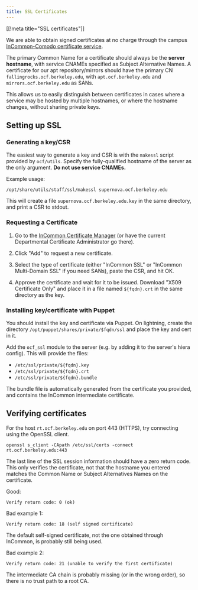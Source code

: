 ```yaml
---
title: SSL Certificates
---
```


[[!meta title="SSL certificates"]]

We are able to obtain signed certificates at no charge through the campus
[InCommon-Comodo certificate
service](https://calnetweb.berkeley.edu/calnet-technologists/calnet-incommon-comodo-certificate-service).

The primary Common Name for a certificate should always be the **server
hostname**, with service CNAMEs specified as Subject Alternative Names. A
certificate for our apt repository/mirrors should have the primary CN
`fallingrocks.ocf.berkeley.edu`, with `apt.ocf.berkeley.edu`
and `mirrors.ocf.berkeley.edu` as SANs.

This allows us to easily distinguish between certificates in cases where a
service may be hosted by multiple hostnames, or where the hostname changes,
without sharing private keys.

## Setting up SSL

### Generating a key/CSR

The easiest way to generate a key and CSR is with the `makessl` script provided
by `ocf/utils`. Specify the fully-qualified hostname of the server as the only
argument. **Do not use service CNAMEs.**

Example usage:

    /opt/share/utils/staff/ssl/makessl supernova.ocf.berkeley.edu

This will create a file `supernova.ocf.berkeley.edu.key` in the same directory,
and print a CSR to stdout.

### Requesting a Certificate

1. Go to the [InCommon Certificate
   Manager](https://cert-manager.com/customer/incommon) (or have the current
   Departmental Certificate Administrator go there).

2. Click "Add" to request a new certificate.

3. Select the type of certificate (either "InCommon SSL" or "InCommon
   Multi-Domain SSL" if you need SANs), paste the CSR, and hit OK.

4. Approve the certificate and wait for it to be issued. Download "X509
   Certificate Only" and place it in a file named `${fqdn}.crt` in the same
   directory as the key.

### Installing key/certificate with Puppet

You should install the key and certificate via Puppet. On lightning, create the
directory `/opt/puppet/shares/private/$fqdn/ssl` and place the key and cert in
it.

Add the `ocf_ssl` module to the server (e.g. by adding it to the server's
hiera config). This will provide the files:

- `/etc/ssl/private/${fqdn}.key`
- `/etc/ssl/private/${fqdn}.crt`
- `/etc/ssl/private/${fqdn}.bundle`

The bundle file is automatically generated from the certificate you provided,
and contains the InCommon intermediate certificate.

## Verifying certificates

For the host `rt.ocf.berkeley.edu` on port 443 (HTTPS), try connecting using
the OpenSSL client.

    openssl s_client -CApath /etc/ssl/certs -connect rt.ocf.berkeley.edu:443

The last line of the SSL session information should have a zero return code.
This only verifies the certificate, not that the hostname you entered matches
the Common Name or Subject Alternatives Names on the certificate.

Good:

    Verify return code: 0 (ok)

Bad example 1:

    Verify return code: 18 (self signed certificate)

The default self-signed certificate, not the one obtained through InCommon, is
probably still being used.

Bad example 2:

    Verify return code: 21 (unable to verify the first certificate)

The intermediate CA chain is probably missing (or in the wrong order), so there
is no trust path to a root CA.

